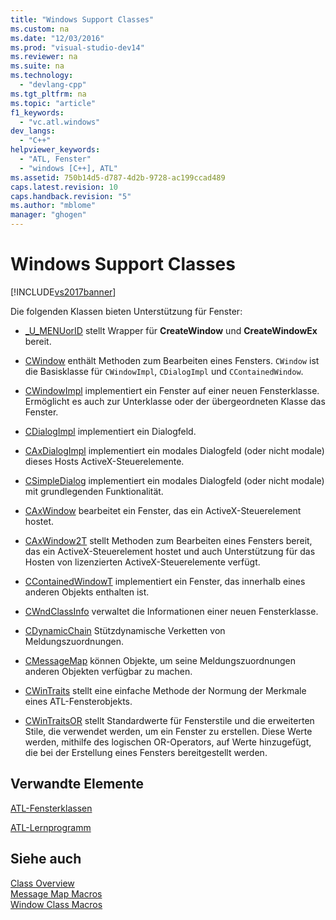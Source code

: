 ```yaml
---
title: "Windows Support Classes"
ms.custom: na
ms.date: "12/03/2016"
ms.prod: "visual-studio-dev14"
ms.reviewer: na
ms.suite: na
ms.technology: 
  - "devlang-cpp"
ms.tgt_pltfrm: na
ms.topic: "article"
f1_keywords: 
  - "vc.atl.windows"
dev_langs: 
  - "C++"
helpviewer_keywords: 
  - "ATL, Fenster"
  - "windows [C++], ATL"
ms.assetid: 750b14d5-d787-4d2b-9728-ac199ccad489
caps.latest.revision: 10
caps.handback.revision: "5"
ms.author: "mblome"
manager: "ghogen"
---
```

# Windows Support Classes
[!INCLUDE[vs2017banner](../assembler/inline/includes/vs2017banner.md)]

Die folgenden Klassen bieten Unterstützung für Fenster:  
  
-   [\_U\_MENUorID](../atl/reference/u-menuorid-class.md) stellt Wrapper für **CreateWindow** und **CreateWindowEx** bereit.  
  
-   [CWindow](../atl/reference/cwindow-class.md) enthält Methoden zum Bearbeiten eines Fensters.  `CWindow` ist die Basisklasse für `CWindowImpl`, `CDialogImpl` und `CContainedWindow`.  
  
-   [CWindowImpl](../atl/reference/cwindowimpl-class.md) implementiert ein Fenster auf einer neuen Fensterklasse.  Ermöglicht es auch zur Unterklasse oder der übergeordneten Klasse das Fenster.  
  
-   [CDialogImpl](../atl/reference/cdialogimpl-class.md) implementiert ein Dialogfeld.  
  
-   [CAxDialogImpl](../atl/reference/caxdialogimpl-class.md) implementiert ein modales Dialogfeld \(oder nicht modale\) dieses Hosts ActiveX\-Steuerelemente.  
  
-   [CSimpleDialog](../atl/reference/csimpledialog-class.md) implementiert ein modales Dialogfeld \(oder nicht modale\) mit grundlegenden Funktionalität.  
  
-   [CAxWindow](../atl/reference/caxwindow-class.md) bearbeitet ein Fenster, das ein ActiveX\-Steuerelement hostet.  
  
-   [CAxWindow2T](../atl/reference/caxwindow2t-class.md) stellt Methoden zum Bearbeiten eines Fensters bereit, das ein ActiveX\-Steuerelement hostet und auch Unterstützung für das Hosten von lizenzierten ActiveX\-Steuerelemente verfügt.  
  
-   [CContainedWindowT](../atl/reference/ccontainedwindowt-class.md) implementiert ein Fenster, das innerhalb eines anderen Objekts enthalten ist.  
  
-   [CWndClassInfo](../atl/reference/cwndclassinfo-class.md) verwaltet die Informationen einer neuen Fensterklasse.  
  
-   [CDynamicChain](../atl/reference/cdynamicchain-class.md) Stützdynamische Verketten von Meldungszuordnungen.  
  
-   [CMessageMap](../atl/reference/cmessagemap-class.md) können Objekte, um seine Meldungszuordnungen anderen Objekten verfügbar zu machen.  
  
-   [CWinTraits](../atl/reference/cwintraits-class.md) stellt eine einfache Methode der Normung der Merkmale eines ATL\-Fensterobjekts.  
  
-   [CWinTraitsOR](../atl/reference/cwintraitsor-class.md) stellt Standardwerte für Fensterstile und die erweiterten Stile, die verwendet werden, um ein Fenster zu erstellen.  Diese Werte werden, mithilfe des logischen OR\-Operators, auf Werte hinzugefügt, die bei der Erstellung eines Fensters bereitgestellt werden.  
  
## Verwandte Elemente  
 [ATL\-Fensterklassen](../atl/atl-window-classes.md)  
  
 [ATL\-Lernprogramm](../atl/active-template-library-atl-tutorial.md)  
  
## Siehe auch  
 [Class Overview](../atl/atl-class-overview.md)   
 [Message Map Macros](../atl/reference/message-map-macros-atl.md)   
 [Window Class Macros](../atl/reference/window-class-macros.md)